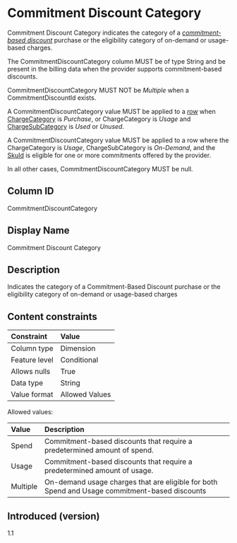 # Commitment Discount Category

Commitment Discount Category indicates the category of a [*commitment-based discount*](#glossary:commitment-based-discount) purchase or the eligibility category of on-demand or usage-based charges.

The CommitmentDiscountCategory column MUST be of type String and be present in the billing data when the provider supports commitment-based discounts.

CommitmentDiscountCategory MUST NOT be *Multiple* when a CommitmentDiscountId exists.

A CommitmentDiscountCategory value MUST be applied to a [*row*](#glossary:row) when [ChargeCategory](#chargecategory) is *Purchase*, or ChargeCategory is *Usage* and [ChargeSubCategory](#chargesubcategory) is *Used* or *Unused*.

A CommitmentDiscountCategory value MUST be applied to a row where the ChargeCategory is *Usage*, ChargeSubCategory is *On-Demand*, and the [SkuId](#skuid) is eligible for one or more commitments offered by the provider.

In all other cases, CommitmentDiscountCategory MUST be null.

## Column ID

CommitmentDiscountCategory

## Display Name

Commitment Discount Category

## Description

Indicates the category of a Commitment-Based Discount purchase or the eligibility category of on-demand or usage-based charges

## Content constraints

|    Constraint   |      Value       |
|:----------------|:-----------------|
| Column type     | Dimension        |
| Feature level   | Conditional      |
| Allows nulls    | True             |
| Data type       | String           |
| Value format    | Allowed Values   |

Allowed values:

| Value    | Description                                                                                   |
|:---------|:----------------------------------------------------------------------------------------------|
| Spend    | Commitment-based discounts that require a predetermined amount of spend.                      |
| Usage    | Commitment-based discounts that require a predetermined amount of usage.                      |
| Multiple | On-demand usage charges that are eligible for both Spend and Usage commitment-based discounts |

## Introduced (version)

1.1
